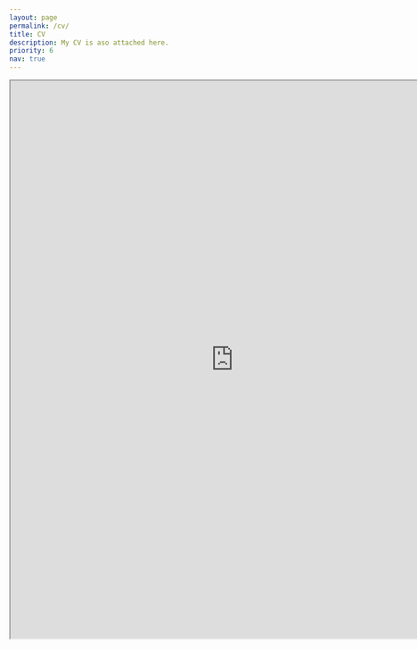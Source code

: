 ```yaml
---
layout: page
permalink: /cv/
title: CV
description: My CV is aso attached here. 
priority: 6
nav: true
---
```


<iframe src="https://fangjianli.github.io/assets/pdf/Fangjian_Li_resume_2022.pdf" width="800em" height="1000em"></iframe>
